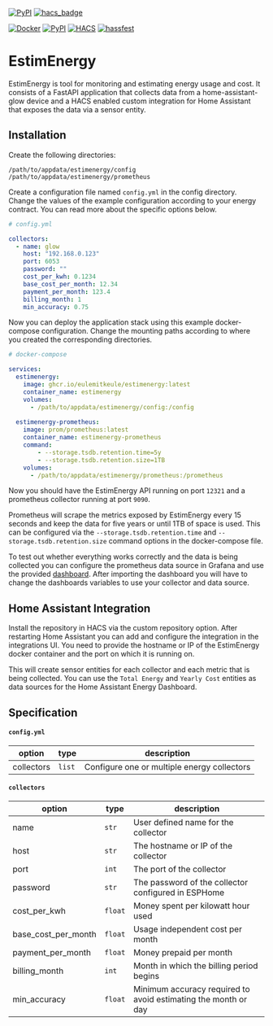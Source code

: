 [![PyPI](https://img.shields.io/pypi/v/estimenergy)](https://pypi.org/project/estimenergy)
[![hacs_badge](https://img.shields.io/badge/HACS-Custom-41BDF5.svg)](https://github.com/hacs/integration)

[![Docker](https://github.com/EuleMitKeule/EstimEnergy/actions/workflows/docker.yml/badge.svg)](https://github.com/EuleMitKeule/EstimEnergy/actions/workflows/docker.yml)
[![PyPI](https://github.com/EuleMitKeule/EstimEnergy/actions/workflows/pypi.yml/badge.svg)](https://github.com/EuleMitKeule/EstimEnergy/actions/workflows/pypi.yml)
[![HACS](https://github.com/EuleMitKeule/EstimEnergy/actions/workflows/hacs.yml/badge.svg)](https://github.com/EuleMitKeule/EstimEnergy/actions/workflows/hacs.yml)
[![hassfest](https://github.com/EuleMitKeule/EstimEnergy/actions/workflows/hassfest.yml/badge.svg)](https://github.com/EuleMitKeule/EstimEnergy/actions/workflows/hassfest.yml)

# EstimEnergy

EstimEnergy is tool for monitoring and estimating energy usage and cost.
It consists of a FastAPI application that collects data from a home-assistant-glow device and a HACS enabled custom integration for Home Assistant that exposes the data via a sensor entity.

## Installation

Create the following directories:

`/path/to/appdata/estimenergy/config`<br>
`/path/to/appdata/estimenergy/prometheus`

Create a configuration file named `config.yml` in the config directory. Change the values of the example configuration according to your energy contract. You can read more about the specific options below.

```yaml
# config.yml

collectors:
  - name: glow
    host: "192.168.0.123"
    port: 6053
    password: ""
    cost_per_kwh: 0.1234
    base_cost_per_month: 12.34
    payment_per_month: 123.4
    billing_month: 1
    min_accuracy: 0.75
```

Now you can deploy the application stack using this example docker-compose configuration.
Change the mounting paths according to where you created the corresponding directories.

```yaml
# docker-compose

services:
  estimenergy:
    image: ghcr.io/eulemitkeule/estimenergy:latest
    container_name: estimenergy
    volumes:
      - /path/to/appdata/estimenergy/config:/config
      
  estimenergy-prometheus:
    image: prom/prometheus:latest
    container_name: estimenergy-prometheus
    command:
        - --storage.tsdb.retention.time=5y
        - --storage.tsdb.retention.size=1TB
    volumes:
      - /path/to/appdata/estimenergy/prometheus:/prometheus
```

Now you should have the EstimEnergy API running on port `12321` and a prometheus collector running at port `9090`. 

Prometheus will scrape the metrics exposed by EstimEnergy every 15 seconds and keep the data for five years or until 1TB of space is used. This can be configured via the `--storage.tsdb.retention.time` and `--storage.tsdb.retention.size` command options in the docker-compose file.

To test out whether everything works correctly and the data is being collected you can configure the prometheus data source in Grafana and use the provided [dashboard](dashboard.json). After importing the dashboard you will have to change the dashboards variables to use your collector and data source. 

## Home Assistant Integration

Install the repository in HACS via the custom repository option. After restarting Home Assistant you can add and configure the integration in the integrations UI. You need to provide the hostname or IP of the EstimEnergy docker container and the port on which it is running on.

This will create sensor entities for each collector and each metric that is being collected. You can use the `Total Energy` and `Yearly Cost` entities as data sources for the Home Assistant Energy Dashboard.

## Specification

#### `config.yml`
|option|type|description|
|-|-|-|
|collectors|`list`|Configure one or multiple energy collectors

#### `collectors`
option|type|description
-|-|-
name|`str`|User defined name for the collector
host|`str`|The hostname or IP of the collector
port|`int`|The port of the collector
password|`str`|The password of the collector configured in ESPHome
cost_per_kwh|`float`|Money spent per kilowatt hour used
base_cost_per_month|`float`|Usage independent cost per month
payment_per_month|`float`|Money prepaid per month
billing_month|`int`|Month in which the billing period begins
min_accuracy|`float`|Minimum accuracy required to avoid estimating the month or day

